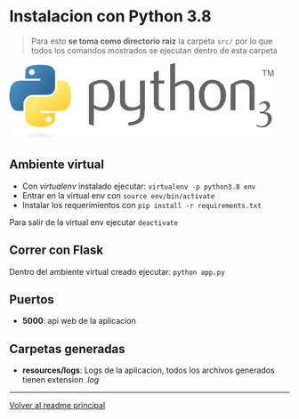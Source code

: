 # Instalacion con Python 3.8

> Para esto **se toma como directorio raiz** la carpeta `src/` por lo que todos los
comandos mostrados se ejecutan dentro de esta carpeta

![alt text](../img/python.png)

## Ambiente virtual

* Con *virtualenv* instalado ejecutar: `virtualenv -p python3.8 env`
* Entrar en la virtual env con `source env/bin/activate`
* Instalar los requerimientos con `pip install -r requirements.txt`

Para salir de la virtual env ejecutar `deactivate`

## Correr con Flask

Dentro del ambiente virtual creado ejecutar: `python app.py`

## Puertos

* **5000**: api web de la aplicacion

## Carpetas generadas

* **resources/logs**: Logs de la aplicacion, todos los archivos generados tienen extension *.log*

---

[Volver al readme principal](../README.md)